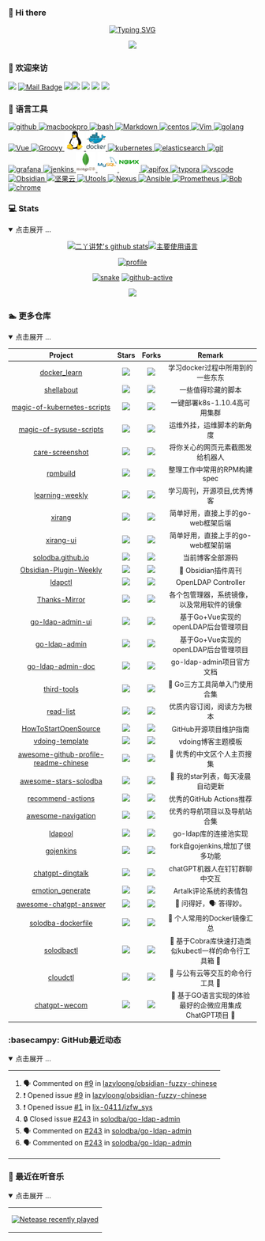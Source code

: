 ### 👋 Hi there

<div align="center">
  <!-- dynamic typing effect 动态打字效果 -->
  <div align="center">
    <a href="[https://blog.sunguoqi.com/](https://github.com/solodba/codehorse)">
      <img src="https://readme-typing-svg.demolab.com?font=Fira+Code&pause=1000&width=435&lines=console.log(%22Hello%2C%20World%22);小胡同学祝您今天愉快!&center=true&size=27" alt="Typing SVG" />
    </a>
  </div>

  <!-- knock code pictures 敲代码的图片 -->
  <img src="https://cdn.jsdelivr.net/gh/sun0225SUN/sun0225SUN/assets/images/coding.gif" /><br>
</div>

### 🤗 欢迎来访


[![](https://visitor-badge.laobi.icu/badge?page_id=solodba)](https://visitor-badge.laobi.icu/badge?page_id=solodba)
[![Mail Badge](https://img.shields.io/badge/-solodba@163.com-c14438?style=flat&logo=Gmail&logoColor=white&link=mailto:solodba@163.com)](mailto:solodba@163.com)
[![](https://img.shields.io/github/stars/solodba?color=fefb7b&logo=Undertale)](https://github-readme-stats-git-masterorgs-github-readme-stats-team.vercel.app/api?username=solodba&include_orgs=true&hide_title=false&hide_border=true&show_icons=true&include_all_commits=true&line_height=20&bg_color=0,EC6C6C,FFD479,FFFC79,73FA79&theme=graywhite&locale=cn)[![](https://img.shields.io/github/stars/connectai-e/dingtalk-openai?color=fefb7b)](https://github.com/connectai-e/dingtalk-openai)
[![](https://img.shields.io/github/followers/solodba?color=27da6b&logo=Handshake)](https://github.com/solodba?tab=followers)
[![](https://img.shields.io/badge/%E5%8D%9A%E5%AE%A2-%E4%BA%8C%E4%B8%AB%E8%AE%B2%E6%A2%B5-d7b1bf?logo=Blogger)](https://wiki.solodba.net)
[![](https://img.shields.io/badge/Awesome-MyStarList-c780fa?logo=Awesome-Lists)](https://github.com/solodba/awesome-stars-solodba#readme)


### 🧰 语言工具

<a href="https://github.com" target="_blank"> <img src="https://cdn.jsdelivr.net/gh/devicons/devicon/icons/github/github-original.svg" alt="github" width="40" height="40"/> </a><a href="https://apple.com" target="_blank"> <img src="https://raw.githubusercontent.com/solodba/tu/main/img/image_20221012_094215.png" alt="macbookpro" width="43" height="43"/> </a><a href="https://www.gnu.org/software/bash/" target="_blank"> <img src="https://www.vectorlogo.zone/logos/gnu_bash/gnu_bash-icon.svg" alt="bash" width="40" height="40"/> </a><a href="https://www.markdownguide.org/" target="_blank"> <img src="https://cdn.jsdelivr.net/gh/devicons/devicon/icons/markdown/markdown-original.svg" alt="Markdown" width="40" height="40"/> </a><a href="https://www.centos.org/" target="_blank"> <img src="https://cdn.jsdelivr.net/gh/devicons/devicon/icons/centos/centos-original.svg" alt="centos" width="40" height="40"/> </a><a href="https://www.vim.org/" target="_blank"> <img src="https://cdn.jsdelivr.net/gh/devicons/devicon/icons/vim/vim-original.svg" alt="Vim" width="40" height="40"/> </a><a href="https://github.com/golang/go" target="_blank"> <img src="https://cdn.jsdelivr.net/gh/devicons/devicon/icons/go/go-original.svg" alt="golang" width="40" height="40"/> </a><a href="https://cn.vuejs.org/index.html" target="_blank"> <img src="https://cdn.jsdelivr.net/gh/devicons/devicon/icons/vuejs/vuejs-original.svg" alt="Vue" width="40" height="40"/> </a> <a href="https://groovy-lang.org/" target="_blank"> <img src="https://cdn.jsdelivr.net/gh/devicons/devicon/icons/groovy/groovy-original.svg" alt="Groovy" width="40" height="40"/> </a> <a href="https://www.linux.org/" target="_blank"> <img src="https://raw.githubusercontent.com/devicons/devicon/master/icons/linux/linux-original.svg" alt="linux" width="40" height="40"/> </a> <a href="https://www.docker.com/" target="_blank"> <img src="https://raw.githubusercontent.com/devicons/devicon/master/icons/docker/docker-original-wordmark.svg" alt="docker" width="40" height="40"/> </a> <a href="https://kubernetes.io" target="_blank"> <img src="https://www.vectorlogo.zone/logos/kubernetes/kubernetes-icon.svg" alt="kubernetes" width="40" height="40"/> </a> <a href="https://www.elastic.co" target="_blank"> <img src="https://www.vectorlogo.zone/logos/elastic/elastic-icon.svg" alt="elasticsearch" width="40" height="40"/> </a> <a href="https://git-scm.com/" target="_blank"> <img src="https://www.vectorlogo.zone/logos/git-scm/git-scm-icon.svg" alt="git" width="40" height="40"/> </a> <a href="https://grafana.com" target="_blank"> <img src="https://www.vectorlogo.zone/logos/grafana/grafana-icon.svg" alt="grafana" width="40" height="40"/> </a> <a href="https://www.jenkins.io" target="_blank"> <img src="https://www.vectorlogo.zone/logos/jenkins/jenkins-icon.svg" alt="jenkins" width="40" height="40"/> </a> <a href="https://www.mongodb.com/" target="_blank"> <img src="https://raw.githubusercontent.com/devicons/devicon/master/icons/mongodb/mongodb-original-wordmark.svg" alt="mongodb" width="40" height="40"/> </a>
<a href="https://www.mysql.com/" target="_blank"> <img src="https://raw.githubusercontent.com/devicons/devicon/master/icons/mysql/mysql-original-wordmark.svg" alt="mysql" width="40" height="40"/> </a><a href="https://www.nginx.com" target="_blank"> <img src="https://raw.githubusercontent.com/devicons/devicon/master/icons/nginx/nginx-original.svg" alt="nginx" width="40" height="40"/> </a><a href="https://apifox.cn" target="_blank"> <img src="https://www.apifox.cn/favicon.ico" alt="apifox" width="40" height="40"/> </a><a href="https://typora.io" target="_blank"> <img src="https://typora.io/img/favicon-64.png" alt="typora" width="40" height="40"/> </a><a href="https://code.visualstudio.com/" target="_blank"> <img src="https://cdn.jsdelivr.net/gh/devicons/devicon/icons/vscode/vscode-original.svg" alt="vscode" width="40" height="40"/> </a><a href="https://obsidian.md/" target="_blank"> <img src="https://obsidian.md/favicon.ico" alt="Obsidian" width="40" height="40"/> </a><a href="https://www.jianguoyun.com/" target="_blank"> <img src="https://www.jianguoyun.com/favicon.ico" alt="坚果云" width="40" height="40"/> </a> <a href="https://u.tools" target="_blank"> <img src="https://u.tools/favicon.ico" alt="Utools" width="40" height="40"/> </a><a href="https://www.sonatype.com/" target="_blank"> <img src="https://www.sonatype.com/hubfs/2019%20Product%20logo/Product%20Logo%20SVGs/NexusRepo_Icon.svg" alt="Nexus" width="40" height="40"/> </a><a href="https://www.ansible.com/" target="_blank"> <img src="https://cdn.jsdelivr.net/gh/devicons/devicon/icons/ansible/ansible-original.svg" alt="Ansible" width="40" height="40"/> </a><a href="https://prometheus.io/" target="_blank"> <img src="https://cdn.jsdelivr.net/gh/devicons/devicon/icons/prometheus/prometheus-original.svg" alt="Prometheus" width="40" height="40"/> </a> <a href="https://github.com/ripperhe/Bob" target="_blank"> <img src="https://cdn.staticaly.com/gh/solodba/tu/main/img/image_20220627_102018.png" alt="Bob" width="40" height="40"/> </a><a href="https://www.google.com/chrome/" target="_blank"> <img src="https://cdn.jsdelivr.net/gh/devicons/devicon/icons/chrome/chrome-original.svg" alt="chrome" width="40" height="40"/> </a>


### 💻 Stats

<details open>
<summary>点击展开 ...</summary>

<div align="center">


[![二丫讲梵's github stats](https://github-readme-stats-git-masterorgs-github-readme-stats-team.vercel.app/api?username=solodba&include_orgs=true&hide_title=false&hide_border=true&show_icons=true&include_all_commits=true&line_height=20&bg_color=0,EC6C6C,FFD479,FFFC79,73FA79&theme=graywhite&locale=cn)](https://github-readme-stats-git-masterorgs-github-readme-stats-team.vercel.app/api?username=solodba&include_orgs=true&hide_title=false&hide_border=true&show_icons=true&include_all_commits=true&line_height=20&bg_color=0,EC6C6C,FFD479,FFFC79,73FA79&theme=graywhite&locale=cn)[![主要使用语言](https://github-readme-stats.vercel.app/api/top-langs/?username=solodba&hide_title=false&hide=c&hide_border=true&layout=compact&bg_color=0,73FA79,73FDFF,D783FF&theme=graywhite&locale=cn)](https://github-readme-stats.vercel.app/api/top-langs/?username=solodba&hide_title=false&hide=c&hide_border=true&layout=compact&bg_color=0,73FA79,73FDFF,D783FF&theme=graywhite&locale=cn)

[![profile](https://github-profile-trophy.vercel.app/?username=solodba&theme=algolia&column=8)](https://github-profile-trophy.vercel.app/?username=solodba&theme=algolia&column=8)

[![snake](./assets/github-contribution-grid-snake.svg)](https://raw.githubusercontent.com/solodba/solodba/master/assets/github-contribution-grid-snake.svg)
[![github-active](./profile-3d-contrib/profile-night-rainbow.svg)](https://raw.githubusercontent.com/solodba/solodba/master/profile-3d-contrib/profile-night-rainbow.svg)

[![](https://activity-graph.herokuapp.com/graph?username=solodba&theme=github)](https://activity-graph.herokuapp.com/graph?username=solodba&theme=github)

</div>

</details>

### 🏊 更多仓库

<details open>
<summary>点击展开 ...</summary>

|                        Project                         |                            Stars                              |                            Forks                             |              Remark              |
| :----------------------------------------------------: | :----------------------------------------------------------: | :----------------------------------------------------------: | :------------------------------: |
| [docker_learn](https://github.com/solodba/docker_learn) | ![](https://img.shields.io/github/stars/solodba/docker_learn?color=f2f08d&logo=Undertale&logoColor=eb4630) | ![](https://img.shields.io/github/forks/solodba/docker_learn?color=ba86eb&logo=Handshake&logoColor=ea6aa6) | 学习docker过程中所用到的一些东东 |
| [shellabout](https://github.com/solodba/shellabout) | ![](https://img.shields.io/github/stars/solodba/shellabout?color=f2f08d&logo=Undertale&logoColor=eb4630)  | ![](https://img.shields.io/github/forks/solodba/shellabout?color=ba86eb&logo=Handshake&logoColor=ea6aa6) | 一些值得珍藏的脚本  |
| [magic-of-kubernetes-scripts](https://github.com/solodba/magic-of-kubernetes-scripts) | ![](https://img.shields.io/github/stars/solodba/magic-of-kubernetes-scripts?color=f2f08d&logo=Undertale&logoColor=eb4630) | ![](https://img.shields.io/github/forks/solodba/magic-of-kubernetes-scripts?color=ba86eb&logo=Handshake&logoColor=ea6aa6) | 一键部署k8s-1.10.4高可用集群  |
| [magic-of-sysuse-scripts](https://github.com/solodba/magic-of-sysuse-scripts) | ![](https://img.shields.io/github/stars/solodba/magic-of-sysuse-scripts?color=f2f08d&logo=Undertale&logoColor=eb4630) | ![](https://img.shields.io/github/forks/solodba/magic-of-sysuse-scripts?color=ba86eb&logo=Handshake&logoColor=ea6aa6) | 运维外挂，运维脚本的新角度  |
| [care-screenshot](https://github.com/solodba/care-screenshot) | ![](https://img.shields.io/github/stars/solodba/care-screenshot?color=f2f08d&logo=Undertale&logoColor=eb4630)  | ![](https://img.shields.io/github/forks/solodba/care-screenshot?color=ba86eb&logo=Handshake&logoColor=ea6aa6) | 将你关心的网页元素截图发给机器人  |
| [rpmbuild](https://github.com/solodba/rpmbuild) | ![](https://img.shields.io/github/stars/solodba/rpmbuild?color=f2f08d&logo=Undertale&logoColor=eb4630)  | ![](https://img.shields.io/github/forks/solodba/rpmbuild?color=ba86eb&logo=Handshake&logoColor=ea6aa6) | 整理工作中常用的RPM构建spec  |
| [learning-weekly](https://github.com/solodba/learning-weekly) | ![](https://img.shields.io/github/stars/solodba/learning-weekly?color=f2f08d&logo=Undertale&logoColor=eb4630) | ![](https://img.shields.io/github/forks/solodba/learning-weekly?color=ba86eb&logo=Handshake&logoColor=ea6aa6) | 学习周刊，开源项目,优秀博客  |
| [xirang](https://github.com/solodba/xirang) | ![](https://img.shields.io/github/stars/solodba/xirang?color=f2f08d&logo=Undertale&logoColor=eb4630) | ![](https://img.shields.io/github/forks/solodba/xirang?color=ba86eb&logo=Handshake&logoColor=ea6aa6) | 简单好用，直接上手的go-web框架后端  |
| [xirang-ui](https://github.com/solodba/xirang-ui) | ![](https://img.shields.io/github/stars/solodba/xirang-ui?color=f2f08d&logo=Undertale&logoColor=eb4630) | ![](https://img.shields.io/github/forks/solodba/xirang-ui?color=ba86eb&logo=Handshake&logoColor=ea6aa6) | 简单好用，直接上手的go-web框架前端  |
| [solodba.github.io](https://github.com/solodba/solodba.github.io) | ![](https://img.shields.io/github/stars/solodba/solodba.github.io?color=f2f08d&logo=Undertale&logoColor=eb4630) | ![](https://img.shields.io/github/forks/solodba/solodba.github.io?color=ba86eb&logo=Handshake&logoColor=ea6aa6) | 当前博客全部源码  |
| [Obsidian-Plugin-Weekly](https://github.com/solodba/Obsidian-Plugin-Weekly) | ![](https://img.shields.io/github/stars/solodba/Obsidian-Plugin-Weekly?color=f2f08d&logo=Undertale&logoColor=eb4630) | ![](https://img.shields.io/github/forks/solodba/Obsidian-Plugin-Weekly?color=ba86eb&logo=Handshake&logoColor=ea6aa6) | 📝 Obsidian插件周刊  |
| [ldapctl](https://github.com/solodba/ldapctl) | ![](https://img.shields.io/github/stars/solodba/ldapctl?color=f2f08d&logo=Undertale&logoColor=eb4630)  | ![](https://img.shields.io/github/forks/solodba/ldapctl?color=ba86eb&logo=Handshake&logoColor=ea6aa6) | OpenLDAP Controller  |
| [Thanks-Mirror](https://github.com/solodba/Thanks-Mirror) | ![](https://img.shields.io/github/stars/solodba/Thanks-Mirror?color=f2f08d&logo=Undertale&logoColor=eb4630) | ![](https://img.shields.io/github/forks/solodba/Thanks-Mirror?color=ba86eb&logo=Handshake&logoColor=ea6aa6) | 各个包管理器，系统镜像，以及常用软件的镜像  |
| [go-ldap-admin-ui](https://github.com/solodba/go-ldap-admin-ui) | ![](https://img.shields.io/github/stars/solodba/go-ldap-admin-ui?color=f2f08d&logo=Undertale&logoColor=eb4630) | ![](https://img.shields.io/github/forks/solodba/go-ldap-admin-ui?color=ba86eb&logo=Handshake&logoColor=ea6aa6) | 基于Go+Vue实现的openLDAP后台管理项目  |
| [go-ldap-admin](https://github.com/solodba/go-ldap-admin) | ![](https://img.shields.io/github/stars/solodba/go-ldap-admin?color=f2f08d&logo=Undertale&logoColor=eb4630) | ![](https://img.shields.io/github/forks/solodba/go-ldap-admin?color=ba86eb&logo=Handshake&logoColor=ea6aa6) | 基于Go+Vue实现的openLDAP后台管理项目  |
| [go-ldap-admin-doc](https://github.com/solodba/go-ldap-admin-doc) | ![](https://img.shields.io/github/stars/solodba/go-ldap-admin-doc?color=f2f08d&logo=Undertale&logoColor=eb4630) | ![](https://img.shields.io/github/forks/solodba/go-ldap-admin-doc?color=ba86eb&logo=Handshake&logoColor=ea6aa6) | go-ldap-admin项目官方文档  |
| [third-tools](https://github.com/solodba/third-tools) | ![](https://img.shields.io/github/stars/solodba/third-tools?color=f2f08d&logo=Undertale&logoColor=eb4630) | ![](https://img.shields.io/github/forks/solodba/third-tools?color=ba86eb&logo=Handshake&logoColor=ea6aa6) | 🧰 Go三方工具简单入门使用合集  |
| [read-list](https://github.com/solodba/read-list) | ![](https://img.shields.io/github/stars/solodba/read-list?color=f2f08d&logo=Undertale&logoColor=eb4630) | ![](https://img.shields.io/github/forks/solodba/read-list?color=ba86eb&logo=Handshake&logoColor=ea6aa6) | 优质内容订阅，阅读方为根本  |
| [HowToStartOpenSource](https://github.com/solodba/HowToStartOpenSource) | ![](https://img.shields.io/github/stars/solodba/HowToStartOpenSource?color=f2f08d&logo=Undertale&logoColor=eb4630) | ![](https://img.shields.io/github/forks/solodba/HowToStartOpenSource?color=ba86eb&logo=Handshake&logoColor=ea6aa6) | GitHub开源项目维护指南  |
| [vdoing-template](https://github.com/solodba/vdoing-template) | ![](https://img.shields.io/github/stars/solodba/vdoing-template?color=f2f08d&logo=Undertale&logoColor=eb4630) | ![](https://img.shields.io/github/forks/solodba/vdoing-template?color=ba86eb&logo=Handshake&logoColor=ea6aa6) |  vdoing博客主题模板   |
| [awesome-github-profile-readme-chinese](https://github.com/solodba/awesome-github-profile-readme-chinese) | ![](https://img.shields.io/github/stars/solodba/awesome-github-profile-readme-chinese?color=f2f08d&logo=Undertale&logoColor=eb4630) | ![](https://img.shields.io/github/forks/solodba/awesome-github-profile-readme-chinese?color=ba86eb&logo=Handshake&logoColor=ea6aa6) | 🦩 优秀的中文区个人主页搜集  |
| [awesome-stars-solodba](https://github.com/solodba/awesome-stars-solodba) | ![](https://img.shields.io/github/stars/solodba/awesome-stars-solodba?color=f2f08d&logo=Undertale&logoColor=eb4630) | ![](https://img.shields.io/github/forks/solodba/awesome-stars-solodba?color=ba86eb&logo=Handshake&logoColor=ea6aa6) | 🤩 我的star列表，每天凌晨自动更新  |
| [recommend-actions](https://github.com/solodba/recommend-actions) | ![](https://img.shields.io/github/stars/solodba/recommend-actions?color=f2f08d&logo=Undertale&logoColor=eb4630) | ![](https://img.shields.io/github/forks/solodba/recommend-actions?color=ba86eb&logo=Handshake&logoColor=ea6aa6) | 优秀的GitHub Actions推荐  |
| [awesome-navigation](https://github.com/solodba/awesome-navigation) | ![](https://img.shields.io/github/stars/solodba/awesome-navigation?color=f2f08d&logo=Undertale&logoColor=eb4630) | ![](https://img.shields.io/github/forks/solodba/awesome-navigation?color=ba86eb&logo=Handshake&logoColor=ea6aa6) | 优秀的导航项目以及导航站合集  |
| [ldapool](https://github.com/solodba/ldapool) | ![](https://img.shields.io/github/stars/solodba/ldapool?color=f2f08d&logo=Undertale&logoColor=eb4630) | ![](https://img.shields.io/github/forks/solodba/ldapool?color=ba86eb&logo=Handshake&logoColor=ea6aa6) | go-ldap库的连接池实现  |
| [gojenkins](https://github.com/solodba/gojenkins) | ![](https://img.shields.io/github/stars/solodba/gojenkins?color=f2f08d&logo=Undertale&logoColor=eb4630) | ![](https://img.shields.io/github/forks/solodba/gojenkins?color=ba86eb&logo=Handshake&logoColor=ea6aa6) | fork自gojenkins,增加了很多功能  |
| [chatgpt-dingtalk](https://github.com/solodba/chatgpt-dingtalk) | ![](https://img.shields.io/github/stars/solodba/chatgpt-dingtalk?color=f2f08d&logo=Undertale&logoColor=eb4630) | ![](https://img.shields.io/github/forks/solodba/chatgpt-dingtalk?color=ba86eb&logo=Handshake&logoColor=ea6aa6) | chatGPT机器人在钉钉群聊中交互  |
| [emotion_generate](https://github.com/solodba/emotion_generate) | ![](https://img.shields.io/github/stars/solodba/emotion_generate?color=f2f08d&logo=Undertale&logoColor=eb4630) | ![](https://img.shields.io/github/forks/solodba/emotion_generate?color=ba86eb&logo=Handshake&logoColor=ea6aa6) | Artalk评论系统的表情包  |
| [awesome-chatgpt-answer](https://github.com/solodba/awesome-chatgpt-answer) | ![](https://img.shields.io/github/stars/solodba/awesome-chatgpt-answer?color=f2f08d&logo=Undertale&logoColor=eb4630) | ![](https://img.shields.io/github/forks/solodba/awesome-chatgpt-answer?color=ba86eb&logo=Handshake&logoColor=ea6aa6) | 🙋 问得好，🗣 答得妙。  |
| [solodba-dockerfile](https://github.com/solodba/solodba-dockerfile) | ![](https://img.shields.io/github/stars/solodba/solodba-dockerfile?color=f2f08d&logo=Undertale&logoColor=eb4630) | ![](https://img.shields.io/github/forks/solodba/solodba-dockerfile?color=ba86eb&logo=Handshake&logoColor=ea6aa6) | 🏺 个人常用的Docker镜像汇总  |
| [solodbactl](https://github.com/solodba/solodbactl) | ![](https://img.shields.io/github/stars/solodba/solodbactl?color=f2f08d&logo=Undertale&logoColor=eb4630) | ![](https://img.shields.io/github/forks/solodba/solodbactl?color=ba86eb&logo=Handshake&logoColor=ea6aa6) | 🚀 基于Cobra库快速打造类似kubectl一样的命令行工具箱 🧰  |
| [cloudctl](https://github.com/solodba/cloudctl) | ![](https://img.shields.io/github/stars/solodba/cloudctl?color=f2f08d&logo=Undertale&logoColor=eb4630) | ![](https://img.shields.io/github/forks/solodba/cloudctl?color=ba86eb&logo=Handshake&logoColor=ea6aa6) | 🚀 与公有云等交互的命令行工具 🧰  |
| [chatgpt-wecom](https://github.com/solodba/chatgpt-wecom) | ![](https://img.shields.io/github/stars/solodba/chatgpt-wecom?color=f2f08d&logo=Undertale&logoColor=eb4630) | ![](https://img.shields.io/github/forks/solodba/chatgpt-wecom?color=ba86eb&logo=Handshake&logoColor=ea6aa6) | 💬 基于GO语言实现的体验最好的企微应用集成ChatGPT项目 🚀  |

### :basecampy: GitHub最近动态

<details open>
<summary>点击展开 ...</summary>

<table align="center">
<tr>
<td valign="top">

<!--START_SECTION:activity-->
1. 🗣 Commented on [#9](https://github.com/lazyloong/obsidian-fuzzy-chinese/issues/9#issuecomment-1676196263) in [lazyloong/obsidian-fuzzy-chinese](https://github.com/lazyloong/obsidian-fuzzy-chinese)
2. ❗ Opened issue [#9](https://github.com/lazyloong/obsidian-fuzzy-chinese/issues/9) in [lazyloong/obsidian-fuzzy-chinese](https://github.com/lazyloong/obsidian-fuzzy-chinese)
3. ❗ Opened issue [#1](https://github.com/ljx-0411/jzfw_sys/issues/1) in [ljx-0411/jzfw_sys](https://github.com/ljx-0411/jzfw_sys)
4. 🔒 Closed issue [#243](https://github.com/solodba/go-ldap-admin/issues/243) in [solodba/go-ldap-admin](https://github.com/solodba/go-ldap-admin)
5. 🗣 Commented on [#243](https://github.com/solodba/go-ldap-admin/issues/243#issuecomment-1668940823) in [solodba/go-ldap-admin](https://github.com/solodba/go-ldap-admin)
6. 🗣 Commented on [#243](https://github.com/solodba/go-ldap-admin/issues/243#issuecomment-1668828259) in [solodba/go-ldap-admin](https://github.com/solodba/go-ldap-admin)
<!--END_SECTION:activity-->

</td>
</tr>
</table>

</details>

### 🎸 最近在听音乐

<details open>
<summary>点击展开 ...</summary>

<table align="center">
<tr>
<td valign="top">

[![Netease recently played](https://netease-recent-profile.vercel.app/?id=316286554&title=%E6%9C%80%E8%BF%91%E5%9C%A8%E5%90%AC&width=350)](https://music.163.com/#/user/home?id=316286554)

</td>
</tr>
</table>

</details>
